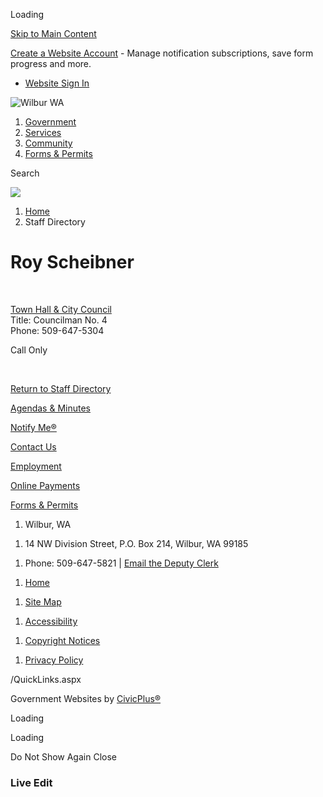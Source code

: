 Loading

[Skip to Main Content](https://wilburwa.com/directory.aspx?EID=22%2F)

[Create a Website Account](https://wilburwa.com/MyAccount/ProfileCreate) - Manage notification subscriptions, save form progress and more.   

- [Website Sign In](https://wilburwa.com/MyAccount)

![Wilbur WA](https://wilburwa.com/ImageRepository/Document?documentID=116)

1. [Government](https://wilburwa.com/27/Government)
2. [Services](https://wilburwa.com/31/Services)
3. [Community](https://wilburwa.com/35/Community)
4. [Forms &amp; Permits](https://wilburwa.com/9/Forms-Permits)

Search

![](https://wilburwa.com/ImageRepository/Document?documentID=117)

1. [Home](https://wilburwa.com)
2. Staff Directory

# Roy Scheibner

 

[Town Hall &amp; City Council](https://wilburwa.com/Directory.aspx?DID=16)  
Title: Councilman No. 4  
Phone: 509-647-5304

Call Only

 

[Return to Staff Directory](https://wilburwa.com/Directory.aspx)

[Agendas &amp; Minutes](https://wilburwa.com/agendacenter)

[Notify Me®](https://wilburwa.com/list.aspx)

[Contact Us](https://wilburwa.com/Directory.aspx)

[Employment](https://wilburwa.com/1231/Employment)

[Online Payments](https://secure.cpteller.com/terminal/portal/?op=PeBl3m8CAJC3)

[Forms &amp; Permits](https://wilburwa.com/formcenter)

<!--THE END-->

1. Wilbur, WA

<!--THE END-->

1. 14 NW Division Street, P.O. Box 214, Wilbur, WA 99185

<!--THE END-->

1. Phone: 509-647-5821 | [Email the Deputy Clerk](mailto:%20deputyclerk@wilburwa.com)

<!--THE END-->

<!--THE END-->

1. [Home](https://wilburwa.com)

<!--THE END-->

1. [Site Map](https://wilburwa.com/sitemap)

<!--THE END-->

1. [Accessibility](https://wilburwa.com/site/accessibility)

<!--THE END-->

1. [Copyright Notices](https://wilburwa.com/site/copyright)

<!--THE END-->

1. [Privacy Policy](https://wilburwa.com/site/privacy)

/QuickLinks.aspx

Government Websites by [CivicPlus®](https://connect.civicplus.com/referral)

Loading

Loading

Do Not Show Again Close

### Live Edit